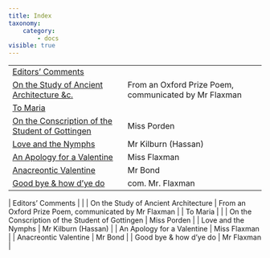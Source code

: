 ```yaml
---
title: Index
taxonomy:
    category:
        - docs
visible: true
---
```


<table>
    <tr>
<td class="author"><a href="editorial">Editors’ Comments</a></td>
<td class="author">&nbsp;</td>
</tr>
<tr>
<td class="author"><a href="architecture">On the Study of Ancient Architecture &amp;c.</a></td>
<td class="author">From an Oxford Prize Poem, <span class="com">communicated by</span> Mr Flaxman</td>
</tr>
<tr>
<td class="author"><a href="maria">To Maria</a></td>
<td class="author">&nbsp;</td>
</tr>
<tr>
<td class="author"><a href="gottingen">On the Conscription of the Student of Gottingen</a></td>
<td class="author"><span data-tippy="E. A. Porden" class="green">Miss Porden</span></td>
</tr>
<tr>
<td class="author"><a href="nymphs">Love and the Nymphs</a></td>
<td class="author">Mr Kilburn (Hassan)</td>
</tr>
<tr>
<td class="author"><a href="apology">An Apology for a Valentine</a></td>
<td class="author">Miss Flaxman</td>
</tr>
<tr>
<td class="author"><a href="goodbye">Anacreontic Valentine</a></td>
<td class="author">Mr Bond</td>
</tr>
<tr>
<td class="author"><a href="goodbye">Good bye &amp; how d’ye do</a></td>
<td class="author"><span class="com">com.</span> Mr. Flaxman</td>
</tr>
</table>
| Editors’ Comments                               |                                                                  |
| On the Study of Ancient Architecture            | From an Oxford Prize Poem, communicated by Mr Flaxman            |
| To Maria                                        |                                                                  |
| On the Conscription of the Student of Gottingen | <span data-tippy="E. A. Porden" class="green">Miss Porden</span> |
| Love and the Nymphs                             | Mr Kilburn (Hassan)                                              |
| An Apology for a Valentine                      | Miss Flaxman                                                     |
| Anacreontic Valentine                           | Mr Bond                                                          |
| Good bye &amp; how d’ye do                      | Mr Flaxman                                                       |
